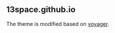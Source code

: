 ## 13space.github.io

The theme is modified based on [voyager](https://github.com/redVi/voyager).


